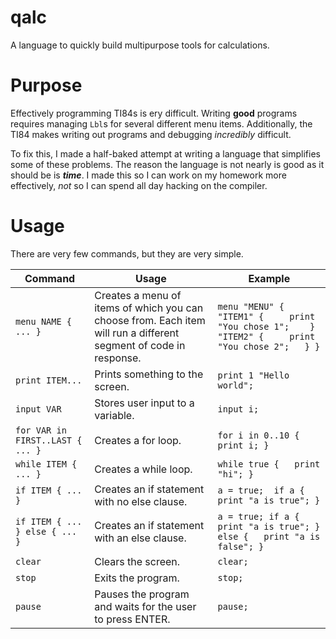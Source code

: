 # qalc

A language to quickly build multipurpose tools for calculations.

# Purpose

Effectively programming TI84s is ery difficult. Writing **good** programs requires managing `Lbl`s for several different menu items. Additionally, the TI84 makes writing out programs and debugging _incredibly_ difficult.

To fix this, I made a half-baked attempt at writing a language that simplifies some of these problems. The reason the language is not nearly is good as it should be is **_time_**. I made this so I can work on my homework more effectively, _not_ so I can spend all day hacking on the compiler.

# Usage


There are very few commands, but they are very simple.

| Command                          | Usage                                                                                                             | Example                                                                                                      |
|----------------------------------|-------------------------------------------------------------------------------------------------------------------|--------------------------------------------------------------------------------------------------------------|
| `menu NAME { ... }`              | Creates a menu of items of which you can choose from. Each item will run a different segment of code in response. | ``` menu "MENU" {   "ITEM1" {     print "You chose 1";    }    "ITEM2" {     print "You chose 2";   } }  ``` |
| `print ITEM...`                  | Prints something to the screen.                                                                                   | ``` print 1 "Hello world";  ```                                                                              |
| `input VAR`                      | Stores user input to a variable.                                                                                  | ``` input i;  ```                                                                                            |
| `for VAR in FIRST..LAST { ... }` | Creates a for loop.                                                                                               | ``` for i in 0..10 {   print i; } ```                                                                        |
| `while ITEM { ... }`             | Creates a while loop.                                                                                             | ``` while true {   print "hi"; } ```                                                                         |
| `if ITEM { ... }`                | Creates an if statement with no else clause.                                                                      | ``` a = true;  if a {   print "a is true"; }  ```                                                            |
| `if ITEM { ... } else { ... }`   | Creates an if statement with an else clause.                                                                      | ``` a = true; if a {   print "a is true"; } else {   print "a is false"; } ```                               |
| `clear`                          | Clears the screen.                                                                                                | ``` clear;  ```                                                                                              |
| `stop`                           | Exits the program.                                                                                                | ``` stop; ```                                                                                                |
| `pause`                          | Pauses the program and waits for the user to press ENTER.                                                         | ``` pause; ```                                                                                               |

